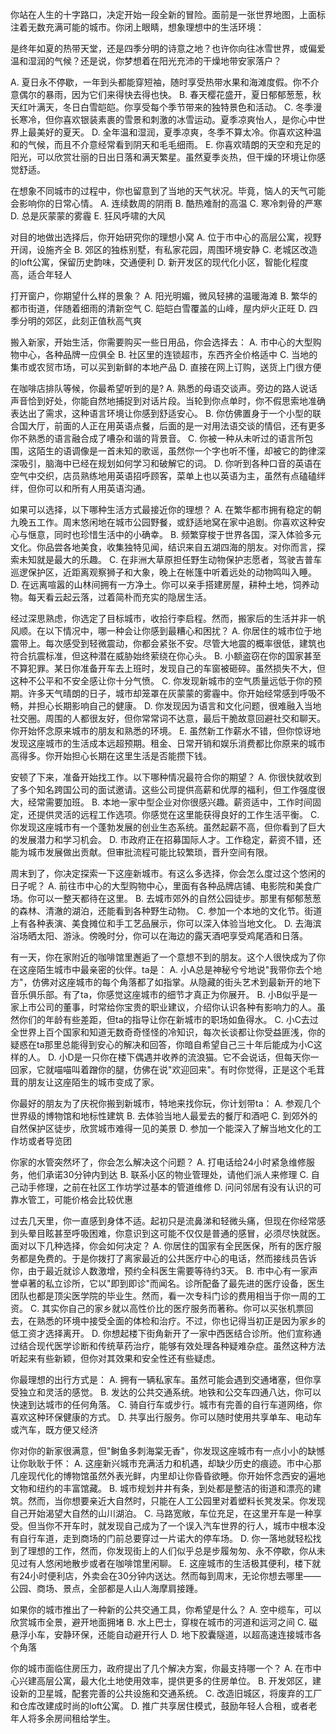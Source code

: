
你站在人生的十字路口，决定开始一段全新的冒险。面前是一张世界地图，上面标注着无数充满可能的城市。你闭上眼睛，想象理想中的生活环境：

是终年如夏的热带天堂，还是四季分明的诗意之地？也许你向往冰雪世界，或偏爱温和湿润的气候？还是说，你梦想着在阳光充沛的干燥地带安家落户？

A. 夏日永不停歇，一年到头都能穿短袖，随时享受热带水果和海滩度假。你不介意偶尔的暴雨，因为它们来得快去得也快。
B. 春天樱花盛开，夏日郁郁葱葱，秋天红叶满天，冬日白雪皑皑。你享受每个季节带来的独特景色和活动。
C. 冬季漫长寒冷，但你喜欢银装素裹的雪景和刺激的冰雪运动。夏季凉爽怡人，是你心中世界上最美好的夏天。
D. 全年温和湿润，夏季凉爽，冬季不算太冷。你喜欢这种温和的气候，而且不介意经常看到阴天和毛毛细雨。
E. 你喜欢晴朗的天空和充足的阳光，可以欣赏壮丽的日出日落和满天繁星。虽然夏季炎热，但干燥的环境让你感觉舒适。

在想象不同城市的过程中，你也留意到了当地的天气状况。毕竟，恼人的天气可能会影响你的日常心情。
A. 连续数周的阴雨
B. 酷热难耐的高温
C. 寒冷刺骨的严寒
D. 总是灰蒙蒙的雾霾
E. 狂风呼啸的大风

对目的地做出选择后，你开始研究你的理想小窝
A. 位于市中心的高层公寓，视野开阔，设施齐全
B. 郊区的独栋别墅，有私家花园，周围环境安静
C. 老城区改造的loft公寓，保留历史韵味，交通便利
D. 新开发区的现代化小区，智能化程度高，适合年轻人

打开窗户，你期望什么样的景象？
A. 阳光明媚，微风轻拂的温暖海滩
B. 繁华的都市街道，伴随着细雨的清新空气
C. 皑皑白雪覆盖的山峰，屋内炉火正旺
D. 四季分明的郊区，此刻正值秋高气爽

搬入新家，开始生活，你需要购买一些日用品，你会选择去：
A. 市中心的大型购物中心，各种品牌一应俱全
B. 社区里的连锁超市，东西齐全价格适中
C. 当地的集市或农贸市场，可以买到新鲜的本地产品
D. 直接在网上订购，送货上门很方便

在咖啡店排队等候，你最希望听到的是?
A. 熟悉的母语交谈声。旁边的路人说话声音恰到好处，你能自然地捕捉到对话片段。当轮到你点单时，你不假思索地准确表达出了需求，这种语言环境让你感到舒适安心。
B. 你仿佛置身于一个小型的联合国大厅，前面的人正在用英语点餐，后面的是一对用法语交谈的情侣，还有更多你不熟悉的语言融合成了嘈杂和谐的背景音。
C. 你被一种从未听过的语言所包围，这陌生的语调像是一首未知的歌谣，虽然你一个字也听不懂，却被它的韵律深深吸引，脑海中已经在规划如何学习和破解它的词。
D. 你听到各种口音的英语在空气中交织，店员熟练地用英语招呼顾客，菜单上也以英语为主，虽然有点磕磕绊绊，但你可以和所有人用英语沟通。

如果可以选择，以下哪种生活方式最接近你的理想？
A. 在繁华都市拥有稳定的朝九晚五工作。周末悠闲地在城市公园野餐，或舒适地窝在家中追剧。你喜欢这种安心与惬意，同时也珍惜生活中的小确幸。
B. 频繁穿梭于世界各国，深入体验多元文化。你品尝各地美食，收集独特见闻，结识来自五湖四海的朋友。对你而言，探索未知就是最大的乐趣。
C. 在非洲大草原担任野生动物保护志愿者，驾驶吉普车巡逻保护区，近距离观察狮子和大象，晚上在帐篷中听着远处的动物鸣叫入睡。
D. 在远离喧嚣的山林间拥有一方净土。你可以亲手搭建房屋，耕种土地，饲养动物。每天看云起云落，过着简朴而充实的隐居生活。

经过深思熟虑，你选定了目标城市，收拾行李启程。然而，搬家后的生活并非一帆风顺。在以下情况中，哪一种会让你感到最糟心和困扰？
A. 你居住的城市位于地震带上。每次感受到轻微震动，你都会紧张不安。尽管大地震的概率很低，建筑也符合抗震标准，但这种潜在威胁始终萦绕在你心头。
B. 小额盗窃在你的国家甚至不算犯罪。某日你准备开车去上班时，发现自己的车窗被砸碎。虽然损失不大，但这种不公平和不安全感让你十分气愤。
C. 你发现新城市的空气质量远低于你的预期。许多天气晴朗的日子，城市却笼罩在灰蒙蒙的雾霾中。你开始经常感到呼吸不畅，并担心长期影响自己的健康。
D. 你发现因为语言和文化问题，很难融入当地社交圈。周围的人都很友好，但你常常词不达意，最后干脆故意回避社交和聊天。你开始怀念原来城市的朋友和熟悉的环境。
E. 虽然新工作薪水不错，但你惊讶地发现这座城市的生活成本远超预期。租金、日常开销和娱乐消费都比你原来的城市高得多。你开始担心长期在这里生活是否能攒下钱。

安顿了下来，准备开始找工作。以下哪种情况最符合你的期望？
A. 你很快就收到了多个知名跨国公司的面试邀请。这些公司提供高薪和优厚的福利，但工作强度很大，经常需要加班。
B. 本地一家中型企业对你很感兴趣。薪资适中，工作时间固定，还提供灵活的远程工作选项。你感觉在这里能获得良好的工作生活平衡。
C. 你发现这座城市有一个蓬勃发展的创业生态系统。虽然起薪不高，但你看到了巨大的发展潜力和学习机会。
D. 市政府正在招募国际人才。工作稳定，薪资不错，还能为城市发展做出贡献。但审批流程可能比较繁琐，晋升空间有限。

周末到了，你决定探索一下这座新城市。有这么多选择，你会怎么度过这个悠闲的日子呢？
A. 前往市中心的大型购物中心，里面有各种品牌店铺、电影院和美食广场。你可以一整天都待在这里。
B. 去城市郊外的自然公园徒步。那里有郁郁葱葱的森林、清澈的湖泊，还能看到各种野生动物。
C. 参加一个本地的文化节。街道上有各种表演、美食摊位和手工艺品展示，你可以深入体验当地文化。
D. 去海滨浴场晒太阳、游泳。傍晚时分，你可以在海边的露天酒吧享受鸡尾酒和日落。

有一天，你在家附近的咖啡馆里邂逅了一个意想不到的朋友。这个人很快成为了你在这座陌生城市中最亲密的伙伴。ta是：
A. 小A总是神秘兮兮地说"我带你去个地方"，仿佛对这座城市的每个角落都了如指掌。从隐藏的街头艺术到最新开的地下音乐俱乐部。有了ta，你感觉这座城市的细节才真正为你展开。
B. 小B似乎是一家上市公司的董事，时常给你宝贵的职业建议，介绍你认识各种有影响力的人。虽然你们的年龄有些差距，但ta的指导让你在新城市的职场如鱼得水。
C. 小C去过全世界上百个国家和知道无数奇奇怪怪的冷知识，每次长谈都让你受益匪浅，你的疑惑在ta那里总能得到安心的解决和回答，你暗自希望自己三十年后能成为小C这样的人。
D. 小D是一只你在楼下偶遇并收养的流浪猫。它不会说话，但每天你一回家，它就喵喵叫着蹭你的腿，仿佛在说"欢迎回来"。有时你觉得，正是这个毛茸茸的朋友让这座陌生的城市变成了家。

你最好的朋友为了庆祝你搬到新城市，特地来找你玩，你计划带ta：
A. 参观几个世界级的博物馆和地标性建筑
B. 去体验当地人最爱去的餐厅和酒吧
C. 到郊外的自然保护区徒步，欣赏城市难得一见的美景
D. 参加一个能深入了解当地文化的工作坊或者导览团

你家的水管突然坏了，你会怎么解决这个问题？
A. 打电话给24小时紧急维修服务，他们承诺30分钟内到达
B. 联系小区的物业管理处，请他们派人来修理
C. 自己动手修理，之前在社区工作坊学过基本的管道维修
D. 问问邻居有没有认识的可靠水管工，可能价格会比较优惠

过去几天里，你一直感到身体不适。起初只是流鼻涕和轻微头痛，但现在你经常感到头晕目眩甚至呼吸困难，你意识到这可能不仅仅是普通的感冒，必须尽快就医。面对以下几种选择，你会如何决定？
A. 你居住的国家有全民医保，所有的医疗服务都是免费的。于是你拨打了离家最近的公共医疗中心的电话，然而接线员告诉你，由于最近就诊人数激增，预约全科医生需要等待约3天。
B. 市中心有一家声誉卓著的私立诊所，它以"即到即诊"而闻名。诊所配备了最先进的医疗设备，医生团队也都是顶尖医学院的毕业生。然而，看一次专科门诊的费用相当于你一周的工资。
C. 其实你自己的家乡就以高性价比的医疗服务而著称。你可以买张机票回去，在熟悉的环境中接受全面的体检和治疗。不过，你也记得当初正是因为家乡的低工资才选择离开。
D. 你想起楼下街角新开了一家中西医结合诊所。他们宣称通过结合现代医学诊断和传统草药治疗，能够有效处理各种疑难杂症。虽然这种方法听起来有些新颖，但你对其效果和安全性还有些疑虑。

你最理想的出行方式是：
A. 拥有一辆私家车。虽然可能会遇到交通堵塞，但你享受独立和灵活的感觉。
B. 发达的公共交通系统。地铁和公交车四通八达，你可以快速到达城市的任何角落。
C. 骑自行车或步行。城市有完善的自行车道网络，你喜欢这种环保健康的方式。
D. 共享出行服务。你可以随时使用共享单车、电动车或汽车，既方便又经济

你对你的新家很满意，但"鲥鱼多刺海棠无香"，你发现这座城市有一点小小的缺憾让你耿耿于怀：
A. 这座新兴城市充满活力和机遇，却缺少历史的痕迹。市中心那几座现代化的博物馆虽然外表光鲜，内里却让你昏昏欲睡。你开始怀念西安的遍地文物和纽约的丰富馆藏。
B. 城市规划井井有条，到处都是整洁的街道和漂亮的建筑。然而，当你想要亲近大自然时，只能在人工公园里对着塑料长凳发呆。你发现自己开始渴望大自然的山川湖泊。
C. 马路宽敞，车位充足，在这里开车是一种享受。但当你不开车时，就发现自己成为了一个误入汽车世界的行人，城市中根本没有自行车道，走到商场的门前总要穿过一片诺大的停车场。
D. 你一落地就轻松找到了理想的工作，然而，你发现街上的人们似乎总是步履匆匆、永不停歇，你从未见过有人悠闲地散步或者在咖啡馆里闲聊。
E. 这座城市的生活极其便利，楼下就有24小时便利店，外卖会在30分钟内送达。然而每到周末，无论你想去哪里——公园、商场、景点，全部都是人山人海摩肩接踵。

如果你的城市推出了一种新的公共交通工具，你希望是什么？ 
A. 空中缆车，可以欣赏城市全景，避开地面拥堵 
B. 水上巴士，穿梭在城市的河道和运河之间 
C. 磁悬浮小车，安静环保，还能自动避开行人 
D. 地下胶囊隧道，以超高速连接城市各个角落

你的城市面临住房压力，政府提出了几个解决方案，你最支持哪一个？ 
A. 在市中心兴建高层公寓，最大化土地使用效率，提供更多的住房单位。 
B. 开发郊区，建设新的卫星城，配套完善的公共设施和交通系统。 
C. 改造旧城区，将废弃的工厂和仓库改建成时尚的loft公寓。 
D. 推广共享居住模式，鼓励年轻人合租，或者老年人将多余房间租给学生。
